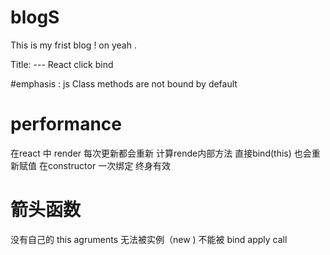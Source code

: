 # blogS

This is my frist blog ! on yeah .

Title:  --- React click bind

#emphasis : js Class methods are not bound by default

# performance 
在react 中 render 每次更新都会重新 计算rende内部方法 直接bind(this) 也会重新赋值 
在constructor 一次绑定 终身有效

# 箭头函数
没有自己的 this agruments  无法被实例（new ) 不能被 bind apply call




